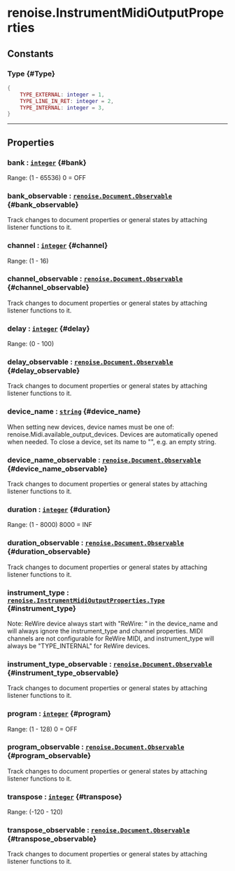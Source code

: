 # renoise.InstrumentMidiOutputProperties  
## Constants
### Type {#Type}
```lua
{
    TYPE_EXTERNAL: integer = 1,
    TYPE_LINE_IN_RET: integer = 2,
    TYPE_INTERNAL: integer = 3,
}
```
  

---  
## Properties
### bank : [`integer`](../../API/builtins/integer.md) {#bank}
Range: (1 - 65536) 0 = OFF

### bank_observable : [`renoise.Document.Observable`](../../API/renoise/renoise.Document.Observable.md) {#bank_observable}
Track changes to document properties or general states by attaching listener
functions to it.

### channel : [`integer`](../../API/builtins/integer.md) {#channel}
Range: (1 - 16)

### channel_observable : [`renoise.Document.Observable`](../../API/renoise/renoise.Document.Observable.md) {#channel_observable}
Track changes to document properties or general states by attaching listener
functions to it.

### delay : [`integer`](../../API/builtins/integer.md) {#delay}
Range: (0 - 100)

### delay_observable : [`renoise.Document.Observable`](../../API/renoise/renoise.Document.Observable.md) {#delay_observable}
Track changes to document properties or general states by attaching listener
functions to it.

### device_name : [`string`](../../API/builtins/string.md) {#device_name}
 When setting new devices, device names must be one of:
 renoise.Midi.available_output_devices.
 Devices are automatically opened when needed. To close a device, set its name
 to "", e.g. an empty string.

### device_name_observable : [`renoise.Document.Observable`](../../API/renoise/renoise.Document.Observable.md) {#device_name_observable}
Track changes to document properties or general states by attaching listener
functions to it.

### duration : [`integer`](../../API/builtins/integer.md) {#duration}
Range: (1 - 8000) 8000 = INF

### duration_observable : [`renoise.Document.Observable`](../../API/renoise/renoise.Document.Observable.md) {#duration_observable}
Track changes to document properties or general states by attaching listener
functions to it.

### instrument_type : [`renoise.InstrumentMidiOutputProperties.Type`](renoise.InstrumentMidiOutputProperties.md#Type) {#instrument_type}
 Note: ReWire device always start with "ReWire: " in the device_name and
 will always ignore the instrument_type and channel properties. MIDI
 channels are not configurable for ReWire MIDI, and instrument_type will
 always be "TYPE_INTERNAL" for ReWire devices.

### instrument_type_observable : [`renoise.Document.Observable`](../../API/renoise/renoise.Document.Observable.md) {#instrument_type_observable}
Track changes to document properties or general states by attaching listener
functions to it.

### program : [`integer`](../../API/builtins/integer.md) {#program}
Range: (1 - 128) 0 = OFF

### program_observable : [`renoise.Document.Observable`](../../API/renoise/renoise.Document.Observable.md) {#program_observable}
Track changes to document properties or general states by attaching listener
functions to it.

### transpose : [`integer`](../../API/builtins/integer.md) {#transpose}
Range: (-120 - 120)

### transpose_observable : [`renoise.Document.Observable`](../../API/renoise/renoise.Document.Observable.md) {#transpose_observable}
Track changes to document properties or general states by attaching listener
functions to it.

  

